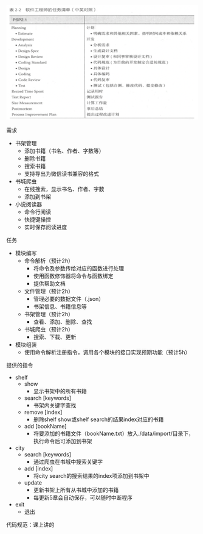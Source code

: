![](fig/psp.png)

需求
- 书架管理
  - 添加书籍（书名、作者、字数等）
  - 删除书籍
  - 搜索书籍
  - 支持导出为微信读书兼容的格式
- 书城爬虫
  - 在线搜索，显示书名、作者、字数
  - 添加到书架
- 小说阅读器
  - 命令行阅读
  - 快捷键操控
  - 实时保存阅读进度

任务
- 模块编写
  - 命令解析（预计2h）
    - 将命令及参数传给对应的函数进行处理
    - 使用函数修饰器将命令与函数绑定
    - 提供帮助文档
  - 文件管理（预计2h）
    - 管理必要的数据文件（.json）
    - 书架信息、书籍信息等
  - 书架管理（预计2h）
    - 查看、添加、删除、查找
  - 书城爬虫（预计2h）
    - 搜索、下载、更新
- 模块组装
  - 使用命令解析注册指令，调用各个模块的接口实现预期功能（预计5h）

提供的指令
- shelf
  - show
    - 显示书架中的所有书籍
  - search [keywords]
    - 书架内关键字查找
  - remove [index]
    - 删除shelf show或shelf search的结果index对应的书籍
  - add [bookName]
    - 将要添加的书籍文件（bookName.txt）放入./data/import/目录下，执行命令后可添加到书架
- city
  - search [keywords]
    - 通过爬虫在书城中搜索关键字
  - add [index]
    - 将city search的搜索结果的index项添加到书架中
  - update
    - 更新书架上所有从书城中添加的书籍
    - 每更新5章会自动保存，可以随时中断程序
- exit
  - 退出

代码规范：课上讲的
